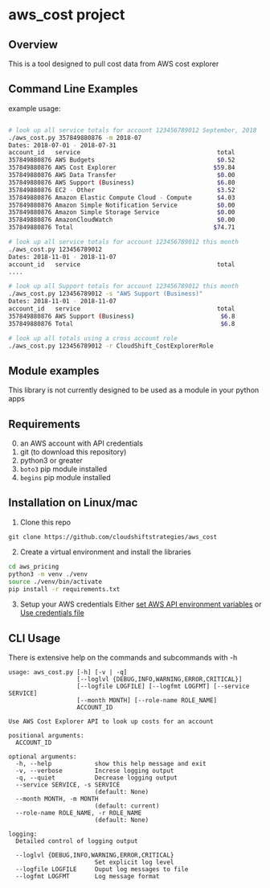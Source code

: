 # aws_cost project

## Overview

This is a tool designed to pull cost data from AWS cost explorer

## Command Line Examples

example usage:
```bash

# look up all service totals for account 123456789012 September, 2018
./aws_cost.py 357849880876 -m 2018-07
Dates: 2018-07-01 - 2018-07-31
account_id   service                                      total
357849880876 AWS Budgets                                  $0.52
357849880876 AWS Cost Explorer                           $59.84
357849880876 AWS Data Transfer                            $0.00
357849880876 AWS Support (Business)                       $6.80
357849880876 EC2 - Other                                  $3.52
357849880876 Amazon Elastic Compute Cloud - Compute       $4.03
357849880876 Amazon Simple Notification Service           $0.00
357849880876 Amazon Simple Storage Service                $0.00
357849880876 AmazonCloudWatch                             $0.00
357849880876 Total                                       $74.71

# look up all service totals for account 123456789012 this month
./aws_cost.py 123456789012
Dates: 2018-11-01 - 2018-11-07
account_id   service                                      total
....

# look up all Support totals for account 123456789012 this month
./aws_cost.py 123456789012 -s "AWS Support (Business)"
Dates: 2018-11-01 - 2018-11-07
account_id   service                                      total
357849880876 AWS Support (Business)                        $6.8
357849880876 Total                                         $6.8

# look up all totals using a cross account role
./aws_cost.py 123456789012 -r CloudShift_CostExplorerRole
```

## Module examples
This library is not currently designed to be used as a module in your python apps

## Requirements
0. an AWS account with API credentials
1. git (to download this repository)
1. python3 or greater
2. `boto3` pip module installed
3. `begins` pip module installed

## Installation on Linux/mac

1. Clone this repo
```
git clone https://github.com/cloudshiftstrategies/aws_cost
```

2. Create a virtual environment and install the libraries
```bash
cd aws_pricing
python3 -m venv ./venv
source ./venv/bin/activate
pip install -r requirements.txt
```

3. Setup your AWS credentials 
Either [set AWS API environment variables](https://docs.aws.amazon.com/cli/latest/userguide/cli-environment.html)
or
[Use credentials file](https://docs.aws.amazon.com/cli/latest/userguide/cli-multiple-profiles.html)


## CLI Usage
There is extensive help on the commands and subcommands with -h
```
usage: aws_cost.py [-h] [-v | -q]
                   [--loglvl {DEBUG,INFO,WARNING,ERROR,CRITICAL}]
                   [--logfile LOGFILE] [--logfmt LOGFMT] [--service SERVICE]
                   [--month MONTH] [--role-name ROLE_NAME]
                   ACCOUNT_ID

Use AWS Cost Explorer API to look up costs for an account

positional arguments:
  ACCOUNT_ID

optional arguments:
  -h, --help            show this help message and exit
  -v, --verbose         Increse logging output
  -q, --quiet           Decrease logging output
  --service SERVICE, -s SERVICE
                        (default: None)
  --month MONTH, -m MONTH
                        (default: current)
  --role-name ROLE_NAME, -r ROLE_NAME
                        (default: None)

logging:
  Detailed control of logging output

  --loglvl {DEBUG,INFO,WARNING,ERROR,CRITICAL}
                        Set explicit log level
  --logfile LOGFILE     Ouput log messages to file
  --logfmt LOGFMT       Log message format
```
